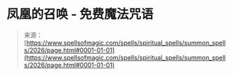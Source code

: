 <!--yml

category: 未分类

date: 2024-06-12 18:35:28

-->

# 凤凰的召唤 - 免费魔法咒语

> 来源：[https://www.spellsofmagic.com/spells/spiritual_spells/summon_spells/2026/page.html#0001-01-01](https://www.spellsofmagic.com/spells/spiritual_spells/summon_spells/2026/page.html#0001-01-01)
